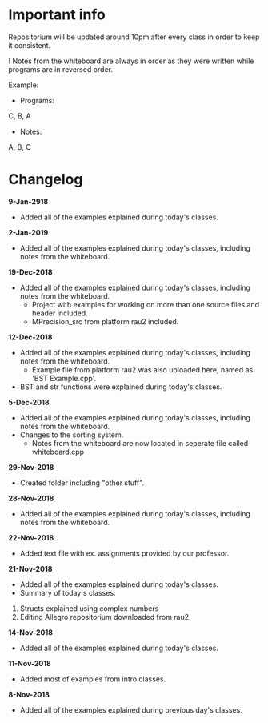 # Important info
Repositorium will be updated around 10pm after every class in order to keep it consistent.

! Notes from the whiteboard are always in order as they were written while programs are in reversed order.

Example:
- Programs:

C, B, A

- Notes:

A, B, C

# Changelog

**9-Jan-2918**
- Added all of the examples explained during today's classes.

**2-Jan-2019**
- Added all of the examples explained during today's classes, including notes from the whiteboard.

**19-Dec-2018**
- Added all of the examples explained during today's classes, including notes from the whiteboard.
  - Project with examples for working on more than one source files and header included.
  - MPrecision_src from platform rau2 included.
  
**12-Dec-2018**
- Added all of the examples explained during today's classes, including notes from the whiteboard.
  - Example file from platform rau2 was also uploaded here, named as 'BST Example.cpp'.
- BST and str functions were explained during today's classes.

**5-Dec-2018**
- Added all of the examples explained during today's classes, including notes from the whiteboard.
- Changes to the sorting system. 
  - Notes from the whiteboard are now located in seperate file called whiteboard.cpp

**29-Nov-2018**
- Created folder including "other stuff".

**28-Nov-2018**
- Added all of the examples explained during today's classes, including notes from the whiteboard.

**22-Nov-2018**
- Added text file with ex. assignments provided by our professor.

**21-Nov-2018**
- Added all of the examples explained during today's classes.
- Summary of today's classes: 
1. Structs explained using complex numbers
2. Editing Allegro repositorium downloaded from rau2.

**14-Nov-2018**
- Added all of the examples explained during today's classes.

**11-Nov-2018**
- Added most of examples from intro classes.

**8-Nov-2018**
- Added all of the examples explained during previous day's classes.
